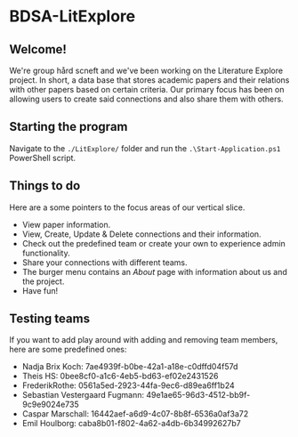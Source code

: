 # BDSA-LitExplore

## Welcome!
We're group hård scneft and we've been working on the Literature Explore project. In short, a data base that stores academic papers and their relations with other papers based on certain criteria. Our primary focus has been on allowing users to create said connections and also share them with others. 

## Starting the program
Navigate to the ``./LitExplore/`` folder and run the ``.\Start-Application.ps1`` PowerShell script.

## Things to do
Here are a some pointers to the focus areas of our vertical slice.
- View paper information.
- View, Create, Update & Delete connections and their information.
- Check out the predefined team or create your own to experience admin functionality.
- Share your connections with different teams.
- The burger menu contains an *About* page with information about us and the project.
- Have fun!

## Testing teams
If you want to add play around with adding and removing team members, here are some predefined ones:

- Nadja Brix Koch: 7ae4939f-b0be-42a1-a18e-c0dffd04f57d
- Theis HS: 0bee8cf0-a1c6-4eb5-bd63-ef02e2431526
- FrederikRothe: 0561a5ed-2923-44fa-9ec6-d89ea6ff1b24
- Sebastian Vestergaard Fugmann: 49e1ae65-96d3-4512-bb9f-9c9e9024e735
- Caspar Marschall: 16442aef-a6d9-4c07-8b8f-6536a0af3a72
- Emil Houlborg: caba8b01-f802-4a62-a4db-6b34992627b7
